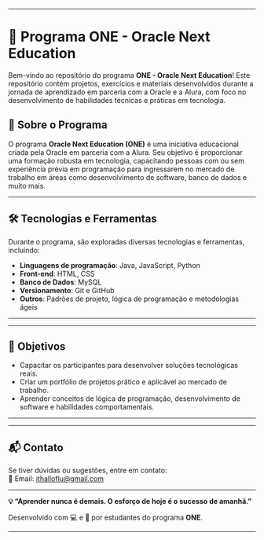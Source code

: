 
---

# 🏫 Programa ONE - Oracle Next Education  

Bem-vindo ao repositório do programa **ONE - Oracle Next Education**! Este repositório contém projetos, exercícios e materiais desenvolvidos durante a jornada de aprendizado em parceria com a Oracle e a Alura, com foco no desenvolvimento de habilidades técnicas e práticas em tecnologia.

## 🚀 Sobre o Programa  

O programa **Oracle Next Education (ONE)** é uma iniciativa educacional criada pela Oracle em parceria com a Alura. Seu objetivo é proporcionar uma formação robusta em tecnologia, capacitando pessoas com ou sem experiência prévia em programação para ingressarem no mercado de trabalho em áreas como desenvolvimento de software, banco de dados e muito mais.

---

## 🛠️ Tecnologias e Ferramentas  

Durante o programa, são exploradas diversas tecnologias e ferramentas, incluindo:  
- **Linguagens de programação**: Java, JavaScript, Python  
- **Front-end**: HTML, CSS  
- **Banco de Dados**: MySQL  
- **Versionamento**: Git e GitHub  
- **Outros**: Padrões de projeto, lógica de programação e metodologias ágeis  

---

---

## 🌟 Objetivos  

- Capacitar os participantes para desenvolver soluções tecnológicas reais.  
- Criar um portfólio de projetos prático e aplicável ao mercado de trabalho.  
- Aprender conceitos de lógica de programação, desenvolvimento de software e habilidades comportamentais.  

---

---

## 📬 Contato  

Se tiver dúvidas ou sugestões, entre em contato:  
📧 Email: ithalloflu@gmail.com


---

**💡 “Aprender nunca é demais. O esforço de hoje é o sucesso de amanhã.”**  

Desenvolvido com 💻 e 💙 por estudantes do programa **ONE**.  

---
